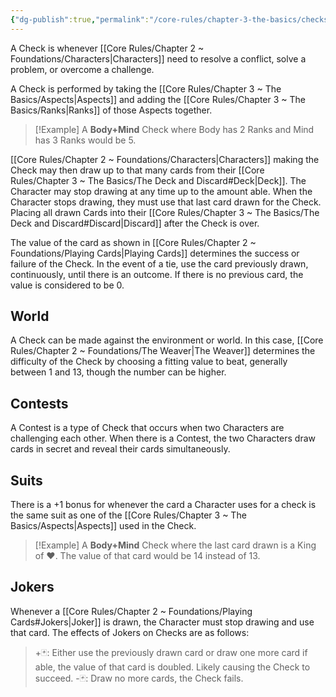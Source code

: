```yaml
---
{"dg-publish":true,"permalink":"/core-rules/chapter-3-the-basics/checks/"}
---
```


A Check is whenever [[Core Rules/Chapter 2 ~ Foundations/Characters\|Characters]] need to resolve a conflict, solve a problem, or overcome a challenge.

A Check is performed by taking the [[Core Rules/Chapter 3 ~ The Basics/Aspects\|Aspects]] and adding the [[Core Rules/Chapter 3 ~ The Basics/Ranks\|Ranks]] of those Aspects together.

>[!Example]
A **Body+Mind** Check where Body has 2 Ranks and Mind has 3 Ranks would be 5.

[[Core Rules/Chapter 2 ~ Foundations/Characters\|Characters]] making the Check may then draw up to that many cards from their [[Core Rules/Chapter 3 ~ The Basics/The Deck and Discard#Deck\|Deck]]. The Character may stop drawing at any time up to the amount able. When the Character stops drawing, they must use that last card drawn for the Check. Placing all drawn Cards into their [[Core Rules/Chapter 3 ~ The Basics/The Deck and Discard#Discard\|Discard]] after the Check is over.

The value of the card as shown in [[Core Rules/Chapter 2 ~ Foundations/Playing Cards\|Playing Cards]] determines the success or failure of the Check. In the event of a tie, use the card previously drawn, continuously, until there is an outcome. If there is no previous card, the value is considered to be 0.

## World
A Check can be made against the environment or world. In this case, [[Core Rules/Chapter 2 ~ Foundations/The Weaver\|The Weaver]] determines the difficulty of the Check by choosing a fitting value to beat, generally between 1 and 13, though the number can be higher.
## Contests
A Contest is a type of Check that occurs when two Characters are challenging each other. When there is a Contest, the two Characters draw cards in secret and reveal their cards simultaneously.
## Suits
There is a +1 bonus for whenever the card a Character uses for a check is the same suit as one of the [[Core Rules/Chapter 3 ~ The Basics/Aspects\|Aspects]] used in the Check.
>[!Example]
A **Body+Mind** Check where the last card drawn is a King of ♥. The value of that card would be 14 instead of 13.
## Jokers
Whenever a [[Core Rules/Chapter 2 ~ Foundations/Playing Cards#Jokers\|Joker]] is drawn, the Character must stop drawing and use that card. The effects of Jokers on Checks are as follows:
>+🃏:  Either use the previously drawn card or draw one more card if able, the value of that card is doubled. Likely causing the Check to succeed.
>-🃏: Draw no more cards, the Check fails.
